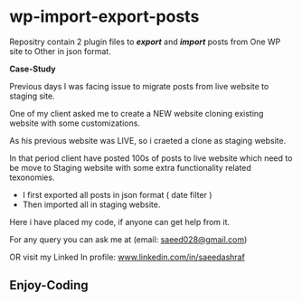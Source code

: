 # wp-import-export-posts
Repositry contain 2 plugin files to ***export*** and ***import*** posts from One WP site to Other in json format. 

**Case-Study**

Previous days I was facing issue to migrate posts from live website to staging site. 

One of my client asked me to create a NEW website cloning existing website with some customizations. 

As his previous website was LIVE, so i craeted a clone as staging website. 

In that period client have posted 100s of posts to live website which need to be move to Staging website with some extra functionality
related texonomies. 


- I first exported all posts in json format ( date filter )
- Then imported all in staging website. 

Here i have placed my code, if anyone can get help from it. 

For any query you can ask me at (email: saeed028@gmail.com)

OR visit my Linked In profile: www.linkedin.com/in/saeedashraf  

## Enjoy-Coding